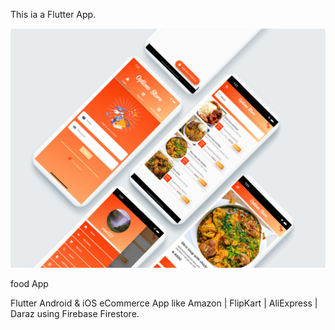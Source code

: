 
This ia a Flutter App.

![Options Store](options_Store.png)

food App

Flutter Android & iOS eCommerce App like Amazon | FlipKart | AliExpress | Daraz using Firebase Firestore.




